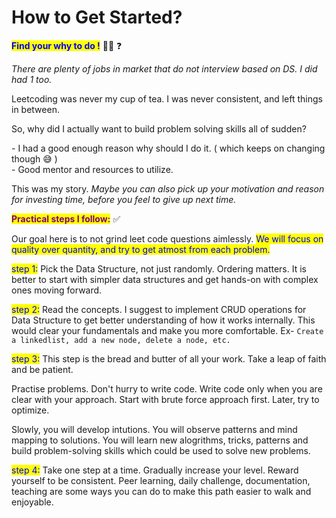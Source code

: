 # How to Get Started?

<mark style="color:blue;">**Find your why to do !**</mark>   💁‍♂️ ❓

_There are plenty of jobs in market that do not interview based on DS. I did had 1 too._

Leetcoding was never my cup of tea. I was never consistent, and left things in between.

So, why did I actually want to build problem solving skills all of sudden?

\- I had a good enough reason why should I do it. ( which keeps on changing  though 😅 ) \
\- Good mentor and resources to utilize.

This was my story.
_Maybe you can also pick up your motivation and reason for investing time, before you feel to give up next time._

<mark style="color:purple;">**Practical steps I follow:**</mark>  ✅

Our goal here is to not grind leet code questions aimlessly. <mark style="color:blue;">We will focus on quality over quantity, and try to get atmost from each problem.

<mark style="color:blue;">step 1:</mark> Pick the Data Structure, not just randomly. Ordering matters. It is better to start with simpler data structures and get hands-on with complex ones moving forward.

<mark style="color:blue;">step 2:</mark> Read the concepts. I suggest to implement CRUD operations for Data Structure to get better understanding of how it works internally. This would clear your fundamentals and make you more comfortable.  Ex- `Create a linkedlist, add a new node, delete a node, etc.`

<mark style="color:blue;">step 3:</mark> This step is the bread and butter of all your work. Take a leap of faith and be patient.

Practise problems. Don't hurry to write code. Write code only when you are clear with your approach. Start with brute force approach first. Later, try to optimize.&#x20;

Slowly, you will develop intutions. You will observe patterns and mind mapping to solutions. You will learn new alogrithms, tricks, patterns and build problem-solving skills which could be used to solve new problems.

<mark style="color:blue;">step 4:</mark> Take one step at a time. Gradually increase your level. Reward yourself to be consistent. Peer learning, daily challenge, documentation, teaching are some ways you can do to make this path easier to walk and enjoyable.
